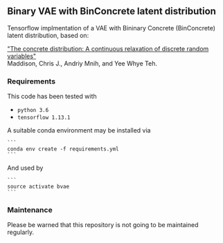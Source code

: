 ##  Binary VAE with BinConcrete latent distribution

Tensorflow implmentation of a VAE with Bininary Concrete (BinConcrete) latent distribution, based on:

["The concrete distribution: A continuous relaxation of discrete random variables"](https://arxiv.org/pdf/1611.00712.pdf)  
Maddison, Chris J., Andriy Mnih, and Yee Whye Teh.

### Requirements

This code has been tested with
-   `python 3.6`
-   `tensorflow 1.13.1` 

A suitable conda environment may be installed via

	```
	conda env create -f requirements.yml 
	```
	
And used by

	```
	source activate bvae
	```

### Maintenance

Please be warned that this repository is not going to be maintained regularly.
